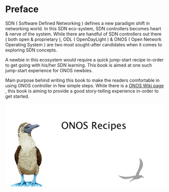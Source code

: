 # Preface

SDN \( Software Defined Networking \) defines a new paradigm shift in networking world. In this SDN eco-system, SDN controllers becomes heart & nerve of the system. While there are handful of SDN controllers out there \( both open & proprietary \), ODL \( OpenDayLight \) & ONOS \( Open Network Operating System \) are two most sought-after candidates when it comes to exploring SDN concepts.

A newbie in this ecosystem would require a quick jump-start recipe in-order to get going with his/her SDN learning. This book is aimed at one such jump-start experience for ONOS newbies.

Main purpose behind writing this book to make the readers comfortable in using ONOS controller in few simple steps. While there is a [ONOS Wiki page](/wiki.onosproject.org) , this book is aiming to provide a good story-telling experience in-order to get started.

![](/assets/cover.jpeg)

